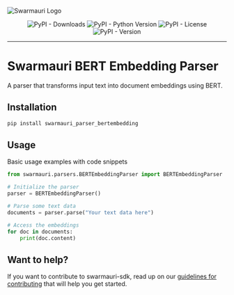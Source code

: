 ![Swarmauri Logo](https://res.cloudinary.com/dbjmpekvl/image/upload/v1730099724/Swarmauri-logo-lockup-2048x757_hww01w.png)

<div align="center">

![PyPI - Downloads](https://img.shields.io/pypi/dm/swarmauri-parser-bertembedding)
![PyPI - Python Version](https://img.shields.io/pypi/pyversions/swarmauri-parser-bertembedding)
![PyPI - License](https://img.shields.io/pypi/l/swarmauri-parser-bertembedding)
![PyPI - Version](https://img.shields.io/pypi/v/swarmauri-parser-bertembedding?label=swarmauri-parser-bertembedding&color=green)

</div>

---

# Swarmauri BERT Embedding Parser

A parser that transforms input text into document embeddings using BERT.

## Installation

```bash
pip install swarmauri_parser_bertembedding
```

## Usage
Basic usage examples with code snippets
```python
from swarmauri.parsers.BERTEmbeddingParser import BERTEmbeddingParser

# Initialize the parser
parser = BERTEmbeddingParser()

# Parse some text data
documents = parser.parse("Your text data here")

# Access the embeddings
for doc in documents:
    print(doc.content)
```

## Want to help?

If you want to contribute to swarmauri-sdk, read up on our [guidelines for contributing](https://github.com/swarmauri/swarmauri-sdk/blob/master/contributing.md) that will help you get started.
